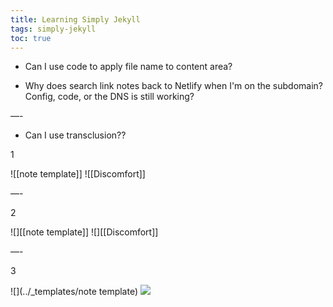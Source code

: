 ```yaml
---
title: Learning Simply Jekyll
tags: simply-jekyll
toc: true
---
```


- Can I use code to apply file name to content area?

- Why does search link notes back to Netlify when I'm on the subdomain? Config, code, or the DNS is still working?

—-

- Can I use transclusion?? 

1

![[note template]]
![[Discomfort]]

—-

2

![][[note template]]
![][[Discomfort]]

—-

3

![](../_templates/note template)
![](Discomformt)


